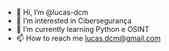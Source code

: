 - 👋 Hi, I’m @lucas-dcm
- 👀 I’m interested in Cibersegurança
- 🌱 I’m currently learning Python e OSINT
- 📫 How to reach me lucas.dcm@gmail.com

<!---
lucas-dcm/lucas-dcm is a ✨ special ✨ repository because its `README.md` (this file) appears on your GitHub profile.
You can click the Preview link to take a look at your changes.
--->
